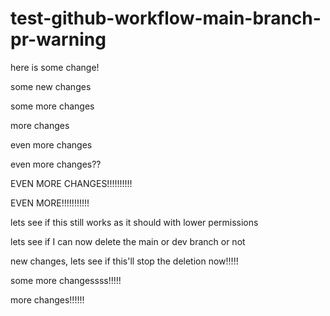 # test-github-workflow-main-branch-pr-warning


here is some change!

some new changes


some more changes

more changes

even more changes

even more changes??

EVEN MORE CHANGES!!!!!!!!!!

EVEN MORE!!!!!!!!!!!

lets see if this still works as it should with lower permissions

lets see if I can now delete the main or dev branch or not

new changes, lets see if this'll stop the deletion now!!!!!

some more changessss!!!!!

more changes!!!!!!
